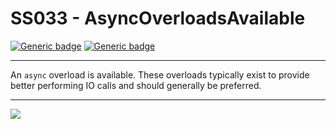 # SS033 - AsyncOverloadsAvailable

[![Generic badge](https://img.shields.io/badge/Severity-Warning-yellow.svg)](https://shields.io/) [![Generic badge](https://img.shields.io/badge/CodeFix-Yes-green.svg)](https://shields.io/)

---

An `async` overload is available. These overloads typically exist to provide better performing IO calls and should generally be preferred.

---

![](./attachments/SS033.gif)